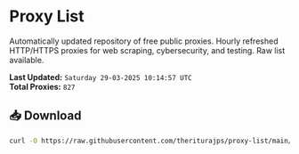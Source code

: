 # Proxy List

Automatically updated repository of free public proxies. Hourly refreshed HTTP/HTTPS proxies for web scraping, cybersecurity, and testing. Raw list available.

**Last Updated:** `Saturday 29-03-2025 10:14:57 UTC`  
**Total Proxies:** `827`

## 📥 Download
```bash
curl -O https://raw.githubusercontent.com/theriturajps/proxy-list/main/proxies.txt
